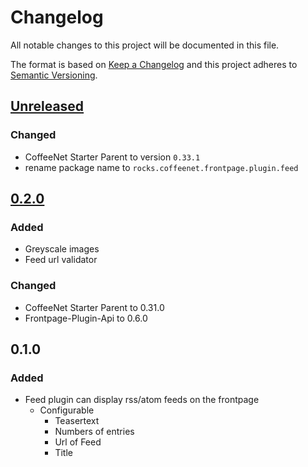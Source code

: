 # Changelog
All notable changes to this project will be documented in this file.

The format is based on [Keep a Changelog](http://keepachangelog.com/en/1.0.0/)
and this project adheres to [Semantic Versioning](http://semver.org/spec/v2.0.0.html).


## [Unreleased]
### Changed
- CoffeeNet Starter Parent to version `0.33.1`
- rename package name to `rocks.coffeenet.frontpage.plugin.feed`



## [0.2.0]
### Added
- Greyscale images
- Feed url validator

### Changed
- CoffeeNet Starter Parent to 0.31.0
- Frontpage-Plugin-Api to 0.6.0


## 0.1.0
### Added
- Feed plugin can display rss/atom feeds on the frontpage
  - Configurable
    - Teasertext
    - Numbers of entries
    - Url of Feed
    - Title


[Unreleased]: https://github.com/coffeenet/coffeenet-frontpage-plugin-feed/compare/0.2.0...HEAD
[0.2.0]: https://github.com/coffeenet/coffeenet-frontpage-plugin-feed/compare/0.1.0...0.2.0
